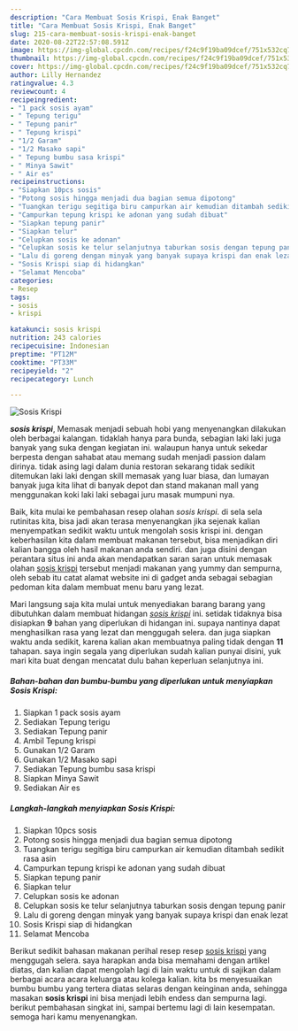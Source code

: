 ```yaml
---
description: "Cara Membuat Sosis Krispi, Enak Banget"
title: "Cara Membuat Sosis Krispi, Enak Banget"
slug: 215-cara-membuat-sosis-krispi-enak-banget
date: 2020-08-22T22:57:08.591Z
image: https://img-global.cpcdn.com/recipes/f24c9f19ba09dcef/751x532cq70/sosis-krispi-foto-resep-utama.jpg
thumbnail: https://img-global.cpcdn.com/recipes/f24c9f19ba09dcef/751x532cq70/sosis-krispi-foto-resep-utama.jpg
cover: https://img-global.cpcdn.com/recipes/f24c9f19ba09dcef/751x532cq70/sosis-krispi-foto-resep-utama.jpg
author: Lilly Hernandez
ratingvalue: 4.3
reviewcount: 4
recipeingredient:
- "1 pack sosis ayam"
- " Tepung terigu"
- " Tepung panir"
- " Tepung krispi"
- "1/2 Garam"
- "1/2 Masako sapi"
- " Tepung bumbu sasa krispi"
- " Minya Sawit"
- " Air es"
recipeinstructions:
- "Siapkan 10pcs sosis"
- "Potong sosis hingga menjadi dua bagian semua dipotong"
- "Tuangkan terigu segitiga biru campurkan air kemudian ditambah sedikit rasa asin"
- "Campurkan tepung krispi ke adonan yang sudah dibuat"
- "Siapkan tepung panir"
- "Siapkan telur"
- "Celupkan sosis ke adonan"
- "Celupkan sosis ke telur selanjutnya taburkan sosis dengan tepung panir"
- "Lalu di goreng dengan minyak yang banyak supaya krispi dan enak lezat"
- "Sosis Krispi siap di hidangkan"
- "Selamat Mencoba"
categories:
- Resep
tags:
- sosis
- krispi

katakunci: sosis krispi 
nutrition: 243 calories
recipecuisine: Indonesian
preptime: "PT12M"
cooktime: "PT33M"
recipeyield: "2"
recipecategory: Lunch

---
```



![Sosis Krispi](https://img-global.cpcdn.com/recipes/f24c9f19ba09dcef/751x532cq70/sosis-krispi-foto-resep-utama.jpg)

<b><i>sosis krispi</i></b>, Memasak menjadi sebuah hobi yang menyenangkan dilakukan oleh berbagai kalangan. tidaklah hanya para bunda, sebagian laki laki juga banyak yang suka dengan kegiatan ini. walaupun hanya untuk sekedar berpesta dengan sahabat atau memang sudah menjadi passion dalam dirinya. tidak asing lagi dalam dunia restoran sekarang tidak sedikit ditemukan laki laki dengan skill memasak yang luar biasa, dan lumayan banyak juga kita lihat di banyak depot dan stand makanan mall yang menggunakan koki laki laki sebagai juru masak mumpuni nya.

Baik, kita mulai ke pembahasan resep olahan <i>sosis krispi</i>. di sela sela rutinitas kita, bisa jadi akan terasa menyenangkan jika sejenak kalian menyempatkan sedikit waktu untuk mengolah sosis krispi ini. dengan keberhasilan kita dalam membuat makanan tersebut, bisa menjadikan diri kalian bangga oleh hasil makanan anda sendiri. dan juga disini dengan perantara situs ini anda akan mendapatkan saran saran untuk memasak olahan <u>sosis krispi</u> tersebut menjadi makanan yang yummy dan sempurna, oleh sebab itu catat alamat website ini di gadget anda sebagai sebagian pedoman kita dalam membuat menu baru yang lezat.




Mari langsung saja kita mulai untuk menyediakan barang barang yang dibutuhkan dalam membuat hidangan <u><i>sosis krispi</i></u> ini. setidak tidaknya bisa disiapkan <b>9</b> bahan yang diperlukan di hidangan ini. supaya nantinya dapat menghasilkan rasa yang lezat dan menggugah selera. dan juga siapkan waktu anda sedikit, karena kalian akan membuatnya paling tidak dengan <b>11</b> tahapan. saya ingin segala yang diperlukan sudah kalian punyai disini, yuk mari kita buat dengan mencatat dulu bahan keperluan selanjutnya ini.

<!--inarticleads1-->

##### Bahan-bahan dan bumbu-bumbu yang diperlukan untuk menyiapkan Sosis Krispi:

1. Siapkan 1 pack sosis ayam
1. Sediakan  Tepung terigu
1. Sediakan  Tepung panir
1. Ambil  Tepung krispi
1. Gunakan 1/2 Garam
1. Gunakan 1/2 Masako sapi
1. Sediakan  Tepung bumbu sasa krispi
1. Siapkan  Minya Sawit
1. Sediakan  Air es




<!--inarticleads2-->

##### Langkah-langkah menyiapkan Sosis Krispi:

1. Siapkan 10pcs sosis
1. Potong sosis hingga menjadi dua bagian semua dipotong
1. Tuangkan terigu segitiga biru campurkan air kemudian ditambah sedikit rasa asin
1. Campurkan tepung krispi ke adonan yang sudah dibuat
1. Siapkan tepung panir
1. Siapkan telur
1. Celupkan sosis ke adonan
1. Celupkan sosis ke telur selanjutnya taburkan sosis dengan tepung panir
1. Lalu di goreng dengan minyak yang banyak supaya krispi dan enak lezat
1. Sosis Krispi siap di hidangkan
1. Selamat Mencoba




Berikut sedikit bahasan makanan perihal resep resep <u>sosis krispi</u> yang menggugah selera. saya harapkan anda bisa memahami dengan artikel diatas, dan kalian dapat mengolah lagi di lain waktu untuk di sajikan dalam berbagai acara acara keluarga atau kolega kalian. kita bs menyesuaikan bumbu bumbu yang tertera diatas selaras dengan keinginan anda, sehingga masakan <b>sosis krispi</b> ini bisa menjadi lebih endess dan sempurna lagi. berikut pembahasan singkat ini, sampai bertemu lagi di lain kesempatan. semoga hari kamu menyenangkan.
